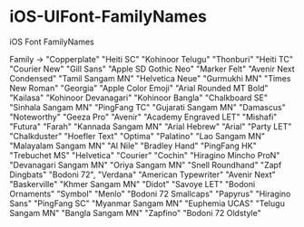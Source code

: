 # iOS-UIFont-FamilyNames
iOS Font FamilyNames


Family -> "Copperplate"
"Heiti SC"
"Kohinoor Telugu"
"Thonburi"
"Heiti TC"
"Courier New"
"Gill Sans"
"Apple SD Gothic Neo"
"Marker Felt"
"Avenir Next Condensed"
"Tamil Sangam MN"
"Helvetica Neue"
"Gurmukhi MN"
"Times New Roman"
"Georgia"
"Apple Color Emoji"
"Arial Rounded MT Bold"
"Kailasa"
"Kohinoor Devanagari"
"Kohinoor Bangla"
"Chalkboard SE"
"Sinhala Sangam MN"
"PingFang TC"
"Gujarati Sangam MN"
"Damascus"
"Noteworthy"
"Geeza Pro"
"Avenir"
"Academy Engraved LET"
"Mishafi"
"Futura"
"Farah"
"Kannada Sangam MN"
"Arial Hebrew"
"Arial"
"Party LET"
"Chalkduster"
"Hoefler Text"
"Optima"
"Palatino"
"Lao Sangam MN"
"Malayalam Sangam MN"
"Al Nile"
"Bradley Hand"
"PingFang HK"
"Trebuchet MS"
"Helvetica"
"Courier"
"Cochin"
"Hiragino Mincho ProN"
"Devanagari Sangam MN"
"Oriya Sangam MN"
"Snell Roundhand"
"Zapf Dingbats"
"Bodoni 72", "Verdana"
"American Typewriter"
"Avenir Next"
"Baskerville"
"Khmer Sangam MN"
"Didot"
"Savoye LET"
"Bodoni Ornaments"
"Symbol"
"Menlo"
"Bodoni 72 Smallcaps"
"Papyrus"
"Hiragino Sans"
"PingFang SC"
"Myanmar Sangam MN"
"Euphemia UCAS"
"Telugu Sangam MN"
"Bangla Sangam MN"
"Zapfino"
"Bodoni 72 Oldstyle"
